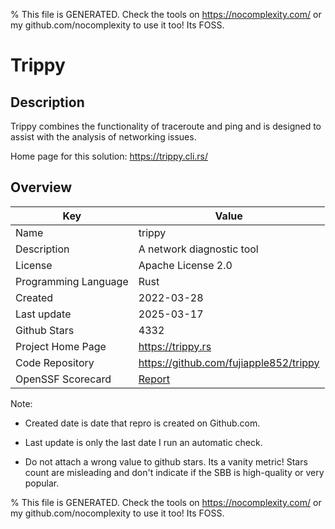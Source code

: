 
% This file is GENERATED. Check the tools on https://nocomplexity.com/ or my github.com/nocomplexity to use it too! Its FOSS. 

# Trippy

## Description 

Trippy combines the functionality of traceroute and ping and is designed to assist with the analysis of networking issues.

Home page for this solution: https://trippy.cli.rs/ 

## Overview 

| Key | Value |
| --- | --- |
| Name | trippy |
| Description | A network diagnostic tool  |
| License | Apache License 2.0 |
| Programming Language | Rust |
| Created | 2022-03-28 |
| Last update | 2025-03-17 |
| Github Stars | 4332 |
| Project Home Page | https://trippy.rs |
| Code Repository | https://github.com/fujiapple852/trippy |
| OpenSSF Scorecard | [Report](https://securityscorecards.dev/viewer/?uri=github.com/fujiapple852/trippy) |

Note:
 - Created date is date that repro is created on Github.com. 

- Last update is only the last date I run an automatic check. 

- Do not attach a wrong value to github stars. Its a vanity metric! Stars count are misleading and 
don't indicate if the SBB is high-quality or very popular.

% This file is GENERATED. Check the tools on https://nocomplexity.com/ or my github.com/nocomplexity to use it too! Its FOSS. 

